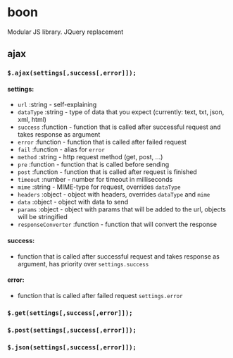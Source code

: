# boon
Modular JS library. JQuery replacement

## ajax

### `$.ajax(settings[,success[,error]]);`

#### settings:
* `url` :string - self-explaining
* `dataType` :string - type of data that you expect (currently: text, txt, json, xml, html)
* `success` :function - function that is called after successful request and takes response as argument
* `error` :function - function that is called after failed request
* `fail` :function - alias for `error`
* `method` :string - http request method (get, post, ...)
* `pre` :function - function that is called before sending
* `post` :function - function that is called after request is finished
* `timeout` :number - number for timeout in milliseconds
* `mime` :string - MIME-type for request, overrides `dataType`
* `headers` :object - object with headers, overrides `dataType` and `mime`
* `data` :object - object with data to send
* `params` :object - object with params that will be added to the url, objects will be stringified
* `responseConverter` :function - function that will convert the response

#### success:
* function that is called after successful request and takes response as argument, has priority over `settings.success`

#### error:
* function that is called after failed request `settings.error`

### `$.get(settings[,success[,error]]);`
### `$.post(settings[,success[,error]]);`
### `$.json(settings[,success[,error]]);`